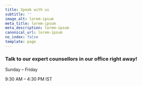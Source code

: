 ```yaml
---
title: Speak with us
subtitle: ''
image_alt: lorem-ipsum
meta_title: lorem-ipsum
meta_description: lorem-ipsum
canonical_url: lorem-ipsum
no_index: false
template: page
---
```

### Talk to our expert counsellors in our office right away!

Sunday – Friday 


9:30 AM – 4:30 PM IST


